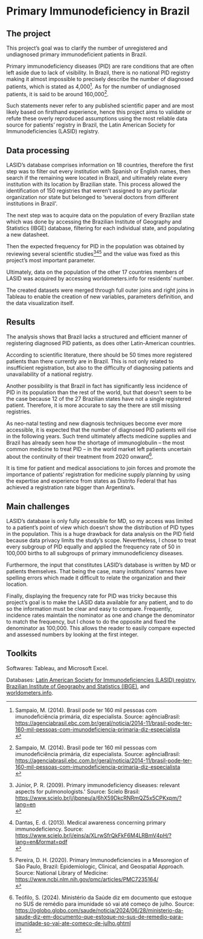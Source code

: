 # Primary Immunodeficiency in Brazil

## The project
This project’s goal was to clarify the number of unregistered and undiagnosed primary immunodeficient patients in Brazil. </br>

Primary immunodeficiency diseases (PID) are rare conditions that are often left aside due to lack of visibility. In Brazil, there is no national PID registry making it almost impossible to precisely describe the number of diagnosed patients, which is stated as 4,000[^1]. As for the number of undiagnosed patients, it is said to be around 160,000[^1].</br>

Such statements never refer to any published scientific paper and are most likely based on firsthand experience, hence this project aims to validate or refute these overly reproduced assumptions using the most reliable data source for patients’ registry in Brazil, the Latin American Society for Immunodeficiencies (LASID) registry.</br>

## Data processing
LASID’s database comprises information on 18 countries, therefore the first step was to filter out every institution with Spanish or English names, then search if the remaining were located in Brazil, and ultimately relate every institution with its location by Brazilian state. This process allowed the identification of 150 registries that weren’t assigned to any particular organization nor state but belonged to ‘several doctors from different institutions in Brazil'.</br>

The next step was to acquire data on the population of every Brazilian state which was done by accessing the Brazilian Institute of Geography and Statistics (IBGE) database, filtering for each individual state, and populating a new datasheet.</br>

Then the expected frequency for PID in the population was obtained by reviewing several scientific studies[^2][^3][^4] and the value was fixed as this project’s most important parameter.</br>

Ultimately, data on the population of the other 17 countries members of LASID was acquired by accessing worldometers.info for residents’ number.</br>

The created datasets were merged through full outer joins and right joins in Tableau to enable the creation of new variables, parameters definition, and the data visualization itself.</br>

## Results
The analysis shows that Brazil lacks a structured and efficient manner of registering diagnosed PID patients, as does other Latin-American countries.</br>

According to scientific literature, there should be 50 times more registered patients than there currently are in Brazil. This is not only related to insufficient registration, but also to the difficulty of diagnosing patients and unavailability of a national registry.</br>

Another possibility is that Brazil in fact has significantly less incidence of PID in its population than the rest of the world, but that doesn’t seem to be the case because 12 of the 27 Brazilian states have not a single registered patient. Therefore, it is more accurate to say the there are still missing registries.</br>

As neo-natal testing and new diagnosis techniques become ever more accessible, it is expected that the number of diagnosed PID patients will rise in the following years. Such trend ultimately affects medicine supplies and Brazil has already seen how the shortage of immunoglobulin – the most common medicine to treat PID – in the world market left patients uncertain about the continuity of their treatment from 2020 onward[^5].</br>

It is time for patient and medical associations to join forces and promote the importance of patients’ registration for medicine supply planning by using the expertise and experience from states as Distrito Federal that has achieved a registration rate bigger than Argentina’s.</br>

## Main challenges
LASID’s database is only fully accessible for MD, so my access was limited to a patient’s point of view which doesn’t show the distribution of PID types in the population. This is a huge drawback for data analysis on the PID field because data privacy limits the study’s scope. Nevertheless, I chose to treat every subgroup of PID equally and applied the frequency rate of 50 in 100,000 births to all subgroups of primary immunodeficiency diseases.</br>

Furthermore, the input that constitutes LASID’s database is written by MD or patients themselves. That being the case, many institutions’ names have spelling errors which made it difficult to relate the organization and their location.</br>

Finally, displaying the frequency rate for PID was tricky because this project’s goal is to make the LASID data available for any patient, and to do so the information must be clear and easy to compare. Frequently, incidence rates maintain the nominator as one and change the denominator to match the frequency, but I chose to do the opposite and fixed the denominator as 100,000. This allows the reader to easily compare expected and assessed numbers by looking at the first integer.</br>

## Toolkits
Softwares: Tableau, and Microsoft Excel.</br>

Databases: [Latin American Society for Immunodeficiencies (LASID) registry](https://lasidregistry.org/), [Brazilian Institute of Geography and Statistics (IBGE)](https://cidades.ibge.gov.br/brasil/panorama), and [worldometers.info](https://www.worldometers.info/world-population/).</br>


[^1]: Sampaio, M. (2014). Brasil pode ter 160 mil pessoas com imunodeficiência primária, diz especialista. Source: agênciaBrasil: https://agenciabrasil.ebc.com.br/geral/noticia/2014-11/brasil-pode-ter-160-mil-pessoas-com-imunodeficiencia-primaria-diz-especialista</br>
[^3]: Dantas, E. d. (2013). Medical awareness concerning primary immunodeficiency. Source: https://www.scielo.br/j/eins/a/XLrwSfrQkFkF6M4LRBmV4pH/?lang=en&format=pdf</br>
[^2]: Júnior, P. R. (2009). Primary immunodeficiency diseases: relevant aspects for pulmonologists.' Source: Scielo Brasil: https://www.scielo.br/j/jbpneu/a/6hX59DkcRNRmQZ5x5CPKxpm/?lang=en</br>
[^4]: Pereira, D. H. (2020). Primary Immunodeficiencies in a Mesoregion of São Paulo, Brazil: Epidemiologic, Clinical, and Geospatial Approach. Source: National Library of Medicine: https://www.ncbi.nlm.nih.gov/pmc/articles/PMC7235164/</br>
[^5]: Teófilo, S. (2024). Ministério da Saúde diz em documento que estoque no SUS de remédio para imunidade só vai até começo de julho. Source: https://oglobo.globo.com/saude/noticia/2024/06/28/ministerio-da-saude-diz-em-documento-que-estoque-no-sus-de-remedio-para-imunidade-so-vai-ate-comeco-de-julho.ghtml</br>
